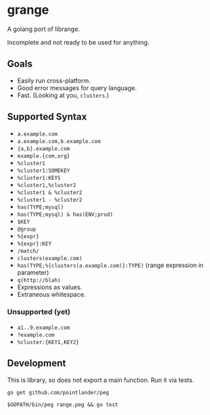 grange
======

A golang port of librange.

Incomplete and not ready to be used for anything.

Goals
-----

* Easily run cross-platform.
* Good error messages for query language.
* Fast. (Looking at you, `clusters`.)

Supported Syntax
----------------

* `a.example.com`
* `a.example.com,b.example.com`
* `{a,b}.example.com`
* `example.{com,org}`
* `%cluster1`
* `%cluster1:SOMEKEY`
* `%cluster1:KEYS`
* `%cluster1,%cluster2`
* `%cluster1 & %cluster2`
* `%cluster1 - %cluster2`
* `has(TYPE;mysql)`
* `has(TYPE;mysql) & has(ENV;prod)`
* `$KEY`
* `@group`
* `%{expr}`
* `%{expr}:KEY`
* `/match/`
* `clusters(example.com)`
* `has(TYPE;%{clusters(a.example.com)}:TYPE)` (range expression in parameter)
* `q(http://blah)`
* Expressions as values.
* Extraneous whitespace.

### Unsupported (yet)

* `a1..9.example.com`
* `?example.com`
* `%cluster:{KEY1,KEY2}`

Development
-----------

This is library, so does not export a main function. Run it via tests.

    go get github.com/pointlander/peg

    $GOPATH/bin/peg range.peg && go test
